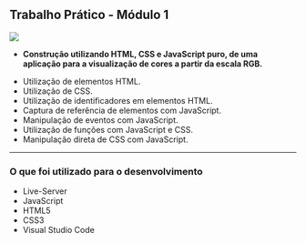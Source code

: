 ## Trabalho Prático - Módulo 1

![](https://github.com/eduardacf/bootcamp-igti-fullstack/blob/master/fundamentos/img/preview.gif)

- **Construção utilizando HTML, CSS e JavaScript puro, de uma aplicação para a visualização de cores a partir da escala RGB.**

* Utilização de elementos HTML.
* Utilização de CSS.
* Utilização de identificadores em elementos HTML.
* Captura de referência de elementos com JavaScript.
* Manipulação de eventos com JavaScript.
* Utilização de funções com JavaScript e CSS.
* Manipulação direta de CSS com JavaScript.

---

### O que foi utilizado para o desenvolvimento

- Live-Server
- JavaScript
- HTML5
- CSS3
- Visual Studio Code

